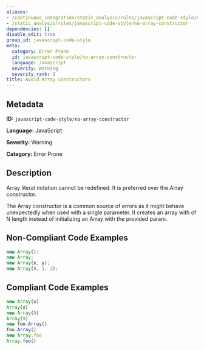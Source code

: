```yaml
---
aliases:
- /continuous_integration/static_analysis/rules/javascript-code-style/no-array-constructor
- /static_analysis/rules/javascript-code-style/no-array-constructor
dependencies: []
disable_edit: true
group_id: javascript-code-style
meta:
  category: Error Prone
  id: javascript-code-style/no-array-constructor
  language: JavaScript
  severity: Warning
  severity_rank: 2
title: Avoid Array constructors
---
```

<!--  SOURCED FROM https://github.com/DataDog/datadog-static-analyzer-rule-docs -->


## Metadata
**ID:** `javascript-code-style/no-array-constructor`

**Language:** JavaScript

**Severity:** Warning

**Category:** Error Prone

## Description
Array literal notation cannot be redefined. It is preferred over the Array constructor.

The Array constructor is a common source of errors as it might behave unexpectedly when used with a single parameter. It creates an array with of N length instead of initializing an Array with the provided param.


## Non-Compliant Code Examples
```javascript
new Array();
new Array;
new Array(x, y);
new Array(0, 1, 2);
```

## Compliant Code Examples
```javascript
new Array(x)
Array(x)
new Array(9)
Array(9)
new foo.Array()
foo.Array()
new Array.foo
Array.foo()
```
